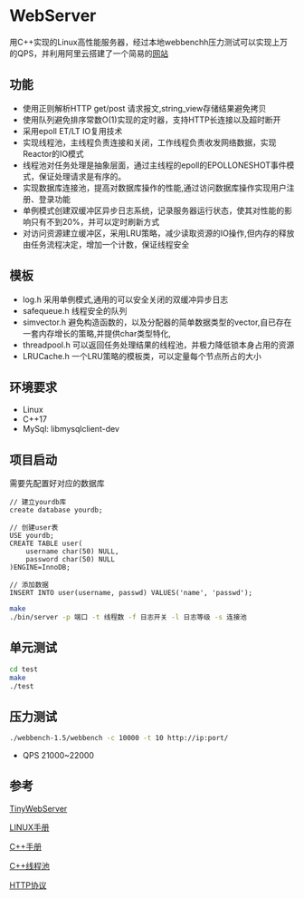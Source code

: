 # WebServer

用C++实现的Linux高性能服务器，经过本地webbenchh压力测试可以实现上万的QPS，并利用阿里云搭建了一个简易的[网站](http://123.57.36.112/)

## 功能

* 使用正则解析HTTP get/post 请求报文,string_view存储结果避免拷贝
* 使用队列避免排序常数O(1)实现的定时器，支持HTTP长连接以及超时断开
* 采用epoll ET/LT IO复用技术
* 实现线程池，主线程负责连接和关闭，工作线程负责收发网络数据，实现Reactor的IO模式
* 线程池对任务处理是抽象层面，通过主线程的epoll的EPOLLONESHOT事件模式，保证处理请求是有序的。
* 实现数据库连接池，提高对数据库操作的性能,通过访问数据库操作实现用户注册、登录功能
* 单例模式创建双缓冲区异步日志系统，记录服务器运行状态，使其对性能的影响只有不到20%，并可以定时刷新方式
* 对访问资源建立缓冲区，采用LRU策略，减少读取资源的IO操作,但内存的释放由任务流程决定，增加一个计数，保证线程安全

## 模板

* log.h  采用单例模式,通用的可以安全关闭的双缓冲异步日志
* safequeue.h 线程安全的队列
* simvector.h 避免构造函数的，以及分配器的简单数据类型的vector,自已存在一套内存增长的策略,并提供char类型特化,
* threadpool.h 可以返回任务处理结果的线程池，并极力降低锁本身占用的资源
* LRUCache.h 一个LRU策略的模板类，可以定量每个节点所占的大小

## 环境要求

* Linux
* C++17
* MySql: libmysqlclient-dev

## 项目启动

需要先配置好对应的数据库

```mysql
// 建立yourdb库
create database yourdb;

// 创建user表
USE yourdb;
CREATE TABLE user(
    username char(50) NULL,
    password char(50) NULL
)ENGINE=InnoDB;

// 添加数据
INSERT INTO user(username, passwd) VALUES('name', 'passwd');
```

```bash
make
./bin/server -p 端口 -t 线程数 -f 日志开关 -l 日志等级 -s 连接池
```

## 单元测试

```bash
cd test
make
./test
```

## 压力测试

```bash
./webbench-1.5/webbench -c 10000 -t 10 http://ip:port/
```

* QPS 21000~22000

## 参考

[TinyWebServer](https://github.com/Yoka416/TinyWebServer)

[LINUX手册](https://linux.die.net/)

[C++手册](https://zh.cppreference.com/w/cpp)

[C++线程池](https://wangpengcheng.github.io/2019/05/17/cplusplus_theadpool/)

[HTTP协议](https://zh.wikipedia.org/wiki/%E8%B6%85%E6%96%87%E6%9C%AC%E4%BC%A0%E8%BE%93%E5%8D%8F%E8%AE%AE)
